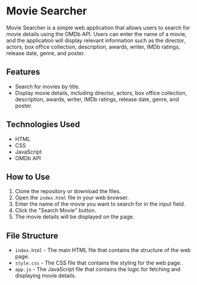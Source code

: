 # Movie Searcher

Movie Searcher is a simple web application that allows users to search for movie details using the OMDb API. Users can enter the name of a movie, and the application will display relevant information such as the director, actors, box office collection, description, awards, writer, IMDb ratings, release date, genre, and poster.

## Features

- Search for movies by title.
- Display movie details, including director, actors, box office collection, description, awards, writer, IMDb ratings, release date, genre, and poster.

## Technologies Used

- HTML
- CSS
- JavaScript
- OMDb API

## How to Use

1. Clone the repository or download the files.
2. Open the `index.html` file in your web browser.
3. Enter the name of the movie you want to search for in the input field.
4. Click the "Search Movie" button.
5. The movie details will be displayed on the page.

## File Structure

- `index.html` - The main HTML file that contains the structure of the web page.
- `style.css` - The CSS file that contains the styling for the web page.
- `app.js` - The JavaScript file that contains the logic for fetching and displaying movie details.

